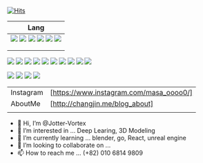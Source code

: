 [![Hits](https://hits.seeyoufarm.com/api/count/incr/badge.svg?url=https%3A%2F%2Fgithub.com%2FJotter-Vortex&count_bg=%2379C83D&title_bg=%23555555&icon=&icon_color=%23E7E7E7&title=hits&edge_flat=false)](https://hits.seeyoufarm.com)

| Lang |
| ------ | 
| <img src="https://img.shields.io/badge/Python-3766AB?style=flat-square&logo=Python&logoColor=white"/></a> <img src="https://img.shields.io/badge/c-A8B9CC?style=flat-square&logo=c&logoColor=white"/></a> <img src="https://img.shields.io/badge/c++-00599C?style=flat-square&logo=c++&logoColor=white"/></a> <img src="https://img.shields.io/badge/C Sharp-239120?style=flat-square&logo=C Sharp&logoColor=white"/></a> <img src="https://img.shields.io/badge/java-007396?style=flat-square&logo=java&logoColor=white"/></a> <img src="https://img.shields.io/badge/django-092E20?style=flat-square&logo=django&logoColor=white"/></a> | 
|  | 
|  | 






<img src="https://img.shields.io/badge/Amazon AWS-232F3E?style=flat-square&logo=Amazon AWS&logoColor=white"/></a>
<img src="https://img.shields.io/badge/anaconda-44A833?style=flat-square&logo=anaconda&logoColor=white"/></a>
<img src="https://img.shields.io/badge/blender-F5792A?style=flat-square&logo=blender&logoColor=white"/></a>
<img src="https://img.shields.io/badge/UnrealEngine-313131?style=flat-square&logo=UnrealEngine&logoColor=white"/></a>
<img src="https://img.shields.io/badge/unity-000000?style=flat-square&logo=unity&logoColor=white"/></a>
<img src="https://img.shields.io/badge/xcode-147EFB?style=flat-square&logo=xcode&logoColor=white"/></a>
<img src="https://img.shields.io/badge/Visual Studio-5C2D91?style=flat-square&logo=Visual Studio&logoColor=white"/></a>
<img src="https://img.shields.io/badge/Visual Studio Code-007ACC?style=flat-square&logo=Visual Studio Code&logoColor=white"/></a>
<img src="https://img.shields.io/badge/VMware-607078?style=flat-square&logo=VMware&logoColor=white"/></a>
<img src="https://img.shields.io/badge/Tableau-E97627?style=flat-square&logo=Tableau&logoColor=white"/></a>

<img src="https://img.shields.io/badge/Windows-0078D6?style=flat-square&logo=Windows&logoColor=white"/></a>
<img src="https://img.shields.io/badge/Ubuntu-E95420?style=flat-square&logo=Ubuntu&logoColor=white"/></a>
<img src="https://img.shields.io/badge/macOS-000000?style=flat-square&logo=macOS&logoColor=white"/></a>
<img src="https://img.shields.io/badge/iOS-000000?style=flat-square&logo=iOS&logoColor=white"/></a>


| | |
| ------ | ------ |
| Instagram | [https://www.instagram.com/masa_oooo0/] |
| AboutMe | [http://changjin.me/blog_about] |
| | |
- 👋 Hi, I’m @Jotter-Vortex
- 👀 I’m interested in ... Deep Learing, 3D Modeling
- 🌱 I’m currently learning ... blender, go, React, unreal engine
- 💞️ I’m looking to collaborate on ...
- 📫 How to reach me ... (+82) 010 6814 9809 




<!---
Jotter-Vortex/Jotter-Vortex is a ✨ special ✨ repository because its `README.md` (this file) appears on your GitHub profile.
You can click the Preview link to take a look at your changes.
--->
